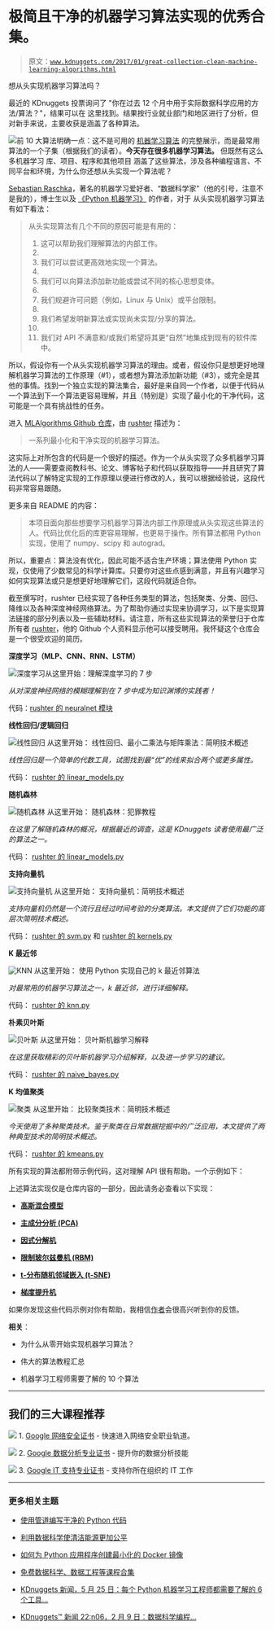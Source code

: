 # 极简且干净的机器学习算法实现的优秀合集。

> 原文：[`www.kdnuggets.com/2017/01/great-collection-clean-machine-learning-algorithms.html`](https://www.kdnuggets.com/2017/01/great-collection-clean-machine-learning-algorithms.html)

想从头实现机器学习算法吗？

最近的 KDnuggets 投票询问了 "你在过去 12 个月中用于实际数据科学应用的方法/算法？"，结果可以在 这里找到。结果按行业就业部门和地区进行了分析，但对新手来说，主要收获是涵盖了各种算法。

![前 10 大算法](img/f40f1e7b92b0e89bcbbd0b5980c159b2.png)明确一点：这不是可用的 [机器学习算法](https://www.kdnuggets.com/2016/08/10-algorithms-machine-learning-engineers.html) 的完整展示，而是最常用算法的一个子集（根据我们的读者）。**今天存在很多机器学习算法。** 但既然有这么多机器学习 库、项目、程序和其他项目 涵盖了这些算法，涉及各种编程语言、不同平台和环境，为什么你还想从头实现一个算法呢？

[Sebastian Raschka](https://twitter.com/rasbt)，著名的机器学习爱好者、“数据科学家”（他的引号，注意不是我的），博士生以及 [《Python 机器学习》](https://www.amazon.com/Python-Machine-Learning-Sebastian-Raschka/dp/1783555130) 的作者，对于 从头实现机器学习算法 有如下看法：

> 从头实现算法有几个不同的原因可能是有用的：
> 
> 1.  这可以帮助我们理解算法的内部工作。
> 1.  
> 1.  我们可以尝试更高效地实现一个算法。
> 1.  
> 1.  我们可以向算法添加新功能或尝试不同的核心思想变体。
> 1.  
> 1.  我们规避许可问题（例如，Linux 与 Unix）或平台限制。
> 1.  
> 1.  我们希望发明新算法或实现尚未实现/分享的算法。
> 1.  
> 1.  我们对 API 不满意和/或我们希望将其更“自然”地集成到现有的软件库中。

所以，假设你有一个从头实现机器学习算法的理由。或者，假设你只是想更好地理解机器学习算法的工作原理（#1），或者想为算法添加新功能（#3），或完全是其他的事情。找到一个独立实现的算法集合，最好是来自同一个作者，以便于代码从一个算法到下一个算法更容易理解，并且（特别是）实现了最小化的干净代码，这可能是一个具有挑战性的任务。

进入 [MLAlgorithms Github 仓库](https://github.com/rushter/MLAlgorithms)，由 [rushter](https://github.com/rushter) 描述为：

> 一系列最小化和干净实现的机器学习算法。

这实际上对所包含的代码是一个很好的描述。作为一个从头实现了众多机器学习算法的人——需要查阅教科书、论文、博客帖子和代码以获取指导——并且研究了算法代码以了解特定实现的工作原理以便进行修改的人，我可以根据经验说，这段代码非常容易跟随。

更多来自 README 的内容：

> 本项目面向那些想要学习机器学习算法内部工作原理或从头实现这些算法的人。代码比优化后的库更容易理解，也更易于操作。所有算法都用 Python 实现，使用了 numpy、scipy 和 autograd。

所以，重要点：算法没有优化，因此可能不适合生产环境；算法使用 Python 实现，仅使用了少数常见的科学计算库。只要你对这些点感到满意，并且有兴趣学习如何实现算法或只是想更好地理解它们，这段代码就适合你。

截至撰写时，rushter 已经实现了各种任务类型的算法，包括聚类、分类、回归、降维以及各种深度神经网络算法。为了帮助你通过实现来协调学习，以下是实现算法链接的部分列表以及一些辅助材料。请注意，所有这些实现算法的荣誉归于仓库所有者 [rushter](https://github.com/rushter)，他的 Github 个人资料显示他可以接受聘用。我怀疑这个仓库会是一个很受欢迎的简历。

**深度学习（MLP、CNN、RNN、LSTM）**

![深度学习](img/35cca5c97cb4d4033c23fdadcb5820b8.png)从这里开始：理解深度学习的 7 步

*从对深度神经网络的模糊理解到在 7 步中成为知识渊博的实践者！*

代码：[rushter 的 neuralnet 模块](https://github.com/rushter/MLAlgorithms/tree/master/mla/neuralnet)

**线性回归/逻辑回归**

![线性回归](img/9ad77abc2d73c45236832b6f4edf7c6c.png) 从这里开始： 线性回归、最小二乘法与矩阵乘法：简明技术概述

*线性回归是一个简单的代数工具，试图找到最“优”的线来拟合两个或更多属性。*

代码： [rushter 的 linear_models.py](https://github.com/rushter/MLAlgorithms/blob/master/mla/linear_models.py)

**随机森林**

![随机森林](img/d7df51ea9647f66d47d5ac3397320dda.png) 从这里开始： 随机森林：犯罪教程

*在这里了解随机森林的概况，根据最近的调查，这是 KDnuggets 读者使用最广泛的算法之一。*

代码： [rushter 的 linear_models.py](https://github.com/rushter/MLAlgorithms/blob/master/mla/ensemble/random_forest.py)

**支持向量机**

![支持向量机](img/d5f9a91b5d6ed87326db5bc95500daf4.png) 从这里开始： 支持向量机：简明技术概述

*支持向量机仍然是一个流行且经过时间考验的分类算法。本文提供了它们功能的高层次简明技术概述。*

代码： [rushter 的 svm.py](https://github.com/rushter/MLAlgorithms/blob/master/mla/svm/svm.py) 和 [rushter 的 kernels.py](https://github.com/rushter/MLAlgorithms/blob/master/mla/svm/kernerls.py)

**K 最近邻**

![KNN](img/4322b5f9ae66be35375b65bec3b6c05f.png) 从这里开始： 使用 Python 实现自己的 k 最近邻算法

*对最常用的机器学习算法之一，k 最近邻，进行详细解释。*

代码： [rushter 的 knn.py](https://github.com/rushter/MLAlgorithms/blob/master/mla/knn.py)

**朴素贝叶斯**

![贝叶斯](img/4bbaac39ca24078ff088ace99cc9b745.png) 从这里开始： 贝叶斯机器学习解释

*在这里获取精彩的贝叶斯机器学习介绍解释，以及进一步学习的建议。*

代码： [rushter 的 naive_bayes.py](https://github.com/rushter/MLAlgorithms/blob/master/mla/naive_bayes.py)

**K 均值聚类**

![聚类](img/a4235ade8eec2481aba75af7b5189ef6.png) 从这里开始： 比较聚类技术：简明技术概述

*今天使用了多种聚类技术。鉴于聚类在日常数据挖掘中的广泛应用，本文提供了两种典型技术的简明技术概述。*

代码： [rushter 的 kmeans.py](https://github.com/rushter/MLAlgorithms/blob/master/mla/kmeans.py)

所有实现的算法都附带示例代码，这对理解 API 很有帮助。一个示例如下：

上述算法实现仅是仓库内容的一部分，因此请务必查看以下实现：

+   [**高斯混合模型**](https://github.com/rushter/MLAlgorithms/blob/master/mla/gaussian_mixture.py)

+   [**主成分分析 (PCA)**](https://github.com/rushter/MLAlgorithms/blob/master/mla/pca.py)

+   [**因式分解机**](https://github.com/rushter/MLAlgorithms/blob/master/mla/fm.py)

+   [**限制玻尔兹曼机 (RBM)**](https://github.com/rushter/MLAlgorithms/blob/master/mla/rbm.py)

+   [**t-分布随机邻域嵌入 (t-SNE)**](https://github.com/rushter/MLAlgorithms/blob/master/mla/tsne.py)

+   [**梯度提升机**](https://github.com/rushter/MLAlgorithms/blob/master/mla/ensemble/gbm.py)

如果你发现这些代码示例对你有帮助，我相信[作者](https://github.com/rushter)会很高兴听到你的反馈。

**相关**：

+   为什么从零开始实现机器学习算法？

+   伟大的算法教程汇总

+   机器学习工程师需要了解的 10 个算法

* * *

## 我们的三大课程推荐

![](img/0244c01ba9267c002ef39d4907e0b8fb.png) 1\. [Google 网络安全证书](https://www.kdnuggets.com/google-cybersecurity) - 快速进入网络安全职业轨道。

![](img/e225c49c3c91745821c8c0368bf04711.png) 2\. [Google 数据分析专业证书](https://www.kdnuggets.com/google-data-analytics) - 提升你的数据分析技能

![](img/0244c01ba9267c002ef39d4907e0b8fb.png) 3\. [Google IT 支持专业证书](https://www.kdnuggets.com/google-itsupport) - 支持你所在组织的 IT 工作

* * *

### 更多相关主题

+   [使用管道编写干净的 Python 代码](https://www.kdnuggets.com/2021/12/write-clean-python-code-pipes.html)

+   [利用数据科学使清洁能源更加公平](https://www.kdnuggets.com/2022/03/data-science-make-clean-energy-equitable.html)

+   [如何为 Python 应用程序创建最小化的 Docker 镜像](https://www.kdnuggets.com/how-to-create-minimal-docker-images-for-python-applications)

+   [免费数据科学、数据工程等课程合集](https://www.kdnuggets.com/collection-of-free-courses-to-learn-data-science-data-engineering-machine-learning-mlops-and-llmops)

+   [KDnuggets 新闻，5 月 25 日：每个 Python 机器学习工程师都需要了解的 6 个工具…](https://www.kdnuggets.com/2022/n21.html)

+   [KDnuggets™ 新闻 22:n06，2 月 9 日：数据科学编程…](https://www.kdnuggets.com/2022/n06.html)
